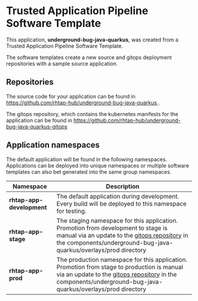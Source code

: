 # Trusted Application Pipeline Software Template

This application, **underground-bug-java-quarkus**, was created from a Trusted Application Pipeline Software Template.

The software templates create a new source and gitops deployment repositories with a sample source application. 

## Repositories

The source code for your application can be found in [https://github.com/rhtap-hub/underground-bug-java-quarkus ](https://github.com/rhtap-hub/underground-bug-java-quarkus ).
 
The gitops repository, which contains the kubernetes manifests for the application can be found in 
[https://github.com/rhtap-hub/underground-bug-java-quarkus-gitops ](https://github.com/rhtap-hub/underground-bug-java-quarkus-gitops ) 

## Application namespaces 

The default application will be found in the following namespaces. Applications can be deployed into unique namespaces or multiple software templates can also bet generated into the same group namespaces.  

|  Namespace   |  Description   |  
| -------- | -------- |   
| **rhtap-app-development** | The default application during development. Every build will be deployed to this namespace for testing. | 
| **rhtap-app-stage** | The staging namespace for this application. Promotion from development to stage is manual via an update to the [gitops repository](https://github.com/rhtap-hub/underground-bug-java-quarkus-gitops ) in the components/underground-bug-java-quarkus/overlays/prod directory |  
| **rhtap-app-prod** | The production namespace for this application. Promotion from stage to production is manual via an update to the [gitops repository](https://github.com/rhtap-hub/underground-bug-java-quarkus-gitops ) in the components/underground-bug-java-quarkus/overlays/prod directory | 